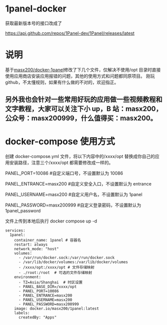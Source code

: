 # 1panel-docker

获取最新版本号的接口改成了

https://api.github.com/repos/1Panel-dev/1Panel/releases/latest

# 说明

基于[masx200/docker-1panel](https://github.com/masx200/docker-1panel)修改了下几个文件，仅解决不使用/opt 目录时直接使用应用商店安装应用报错的问题，其他的使用方式和问题都同原项目。
刚玩 github，不太懂规则，如果有什么做的不对的，欢迎指正。

## 另外我也会针对一些常用好玩的应用做一些视频教程和文字教程，大家可以关注下小 up，B 站：masx200，公众号：masx200999，什么值得买：masx200。

# docker-compose 使用方式

创建 docker-compose.yml 文件，将以下内容中的/xxxx/opt 替换成你自己的应用安装路径，注意三个/xxxx/opt 都需要修改成一样的。

PANEL_PORT=10086 #自定义端口号，不设置默认为 10086

PANEL_ENTRANCE=masx200 #自定义安全入口，不设置默认为 entrance

PANEL_USERNAME=masx200 #自定义用户名，不设置默认为 1panel

PANEL_PASSWORD=masx200999 #自定义登录密码，不设置默认为 1panel_password

文件上传到本地后执行 docker compose up -d

```huggingface-cli
services:
  1panel:
    container_name: 1panel # 容器名
    restart: always
    network_mode: "host"
    volumes:
      - /var/run/docker.sock:/var/run/docker.sock
      - /var/lib/docker/volumes:/var/lib/docker/volumes
      - /xxxx/opt:/xxxx/opt # 文件存储映射
      - ./root:/root  # 可选的文件存储映射
    environment:
      - TZ=Asia/Shanghai  # 时区设置
      - PANEL_BASE_DIR=/xxxx/opt
      - PANEL_PORT=10086
      - PANEL_ENTRANCE=masx200
      - PANEL_USERNAME=masx200
      - PANEL_PASSWORD=masx200999
    image: docker.io/masx200/1panel:latest
    labels:
      createdBy: "Apps"
```
